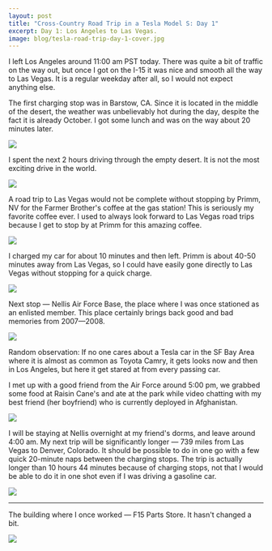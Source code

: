 ```yaml
---
layout: post
title: "Cross-Country Road Trip in a Tesla Model S: Day 1"
excerpt: Day 1: Los Angeles to Las Vegas.
image: blog/tesla-road-trip-day-1-cover.jpg
---
```


I left Los Angeles around 11:00 am PST today. There was quite a bit of traffic on the way out, but once I got on the I-15 it was nice and smooth all the way to Las Vegas. It is a regular weekday after all, so I would not expect anything else.

The first charging stop was in Barstow, CA. Since it is located in the middle of the desert, the weather was unbelievably hot during the day, despite the fact it is already October. I got some lunch and was on the way about 20 minutes later.

![](/images/blog/tesla-road-trip-day-1-1.jpg)

I spent the next 2 hours driving through the empty desert. It is not the most exciting drive in the world.

![](/images/blog/tesla-road-trip-day-1-2.jpg)

A road trip to Las Vegas would not be complete without stopping by Primm, NV for the Farmer Brother's coffee at the gas station! This is seriously my favorite coffee ever. I used to always look forward to Las Vegas road trips because I get to stop by at Primm for this amazing coffee.

![](/images/blog/tesla-road-trip-day-1-3.jpg)

I charged my car for about 10 minutes and then left. Primm is about 40-50 minutes away from Las Vegas, so I could have easily gone directly to Las Vegas without stopping for a quick charge.

![](/images/blog/tesla-road-trip-day-1-4.jpg)

Next stop — Nellis Air Force Base, the place where I was once stationed as an enlisted member. This place certainly brings back good and bad memories from 2007—2008.

![](/images/blog/tesla-road-trip-day-1-5.jpg)

Random observation: If no one cares about a Tesla car in the SF Bay Area where it is almost as common as Toyota Camry, it gets looks now and then in Los Angeles, but here it get stared at from every passing car.

I met up with a good friend from the Air Force around 5:00 pm, we grabbed some food at Raisin Cane's and ate at the park while video chatting with my best friend (her boyfriend) who is currently deployed in Afghanistan.

![](/images/blog/tesla-road-trip-day-1-6.jpg)

I will be staying at Nellis overnight at my friend's dorms, and leave around 4:00 am. My next trip will be significantly longer — 739 miles from Las Vegas to Denver, Colorado. It should be possible to do in one go with a few quick 20-minute naps between the charging stops. The trip is actually longer than 10 hours 44 minutes because of charging stops, not that I would be able to do it in one shot even if I was driving a gasoline car.

![](/images/blog/tesla-road-trip-day-1-8.png)

---

The building where I once worked — F15 Parts Store. It hasn't changed a bit.

![](/images/blog/tesla-road-trip-day-1-7.jpg)
